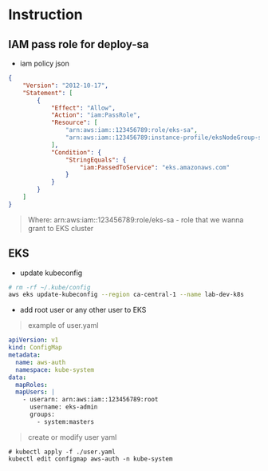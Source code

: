 # Instruction

## IAM pass role for deploy-sa
- iam policy json
```json
{
    "Version": "2012-10-17",
    "Statement": [
        {
            "Effect": "Allow",
            "Action": "iam:PassRole",
            "Resource": [
                "arn:aws:iam::123456789:role/eks-sa",
                "arn:aws:iam::123456789:instance-profile/eksNodeGroup-sa"
            ],
            "Condition": {
                "StringEquals": {
                    "iam:PassedToService": "eks.amazonaws.com"
                }
            }
        }
    ]
}
```
> Where: arn:aws:iam::123456789:role/eks-sa - role that we wanna grant to EKS cluster
## EKS
- update kubeconfig
```bash
# rm -rf ~/.kube/config
aws eks update-kubeconfig --region ca-central-1 --name lab-dev-k8s
```
- add root user or any other user to EKS
> example of user.yaml
```yaml
apiVersion: v1
kind: ConfigMap
metadata:
  name: aws-auth
  namespace: kube-system
data:
  mapRoles: 
  mapUsers: |
    - userarn: arn:aws:iam::123456789:root
      username: eks-admin
      groups:
        - system:masters
```
> create or modify user yaml
```
# kubectl apply -f ./user.yaml
kubectl edit configmap aws-auth -n kube-system
```
